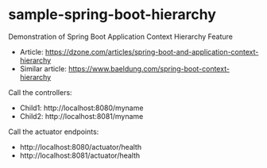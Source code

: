 # sample-spring-boot-hierarchy
Demonstration of Spring Boot Application Context Hierarchy Feature

- Article: https://dzone.com/articles/spring-boot-and-application-context-hierarchy
- Similar article: https://www.baeldung.com/spring-boot-context-hierarchy

Call the controllers:
- Child1: http://localhost:8080/myname
- Child2: http://localhost:8081/myname

Call the actuator endpoints:
- http://localhost:8080/actuator/health
- http://localhost:8081/actuator/health